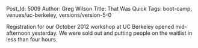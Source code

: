 Post_Id: 5009
Author: Greg Wilson
Title: That Was Quick
Tags: boot-camp, venues/uc-berkeley, versions/version-5-0

<p>Registration for our October 2012 workshop at UC Berkeley opened mid-afternoon yesterday. We were sold out and putting people on the waitlist in less than four hours.</p>
